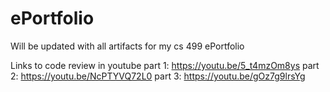 # ePortfolio
Will be updated with all artifacts for my cs 499 ePortfolio


Links to code review in youtube
part 1: https://youtu.be/5_t4mzOm8ys
part 2: https://youtu.be/NcPTYVQ72L0
part 3: https://youtu.be/gOz7g9lrsYg
